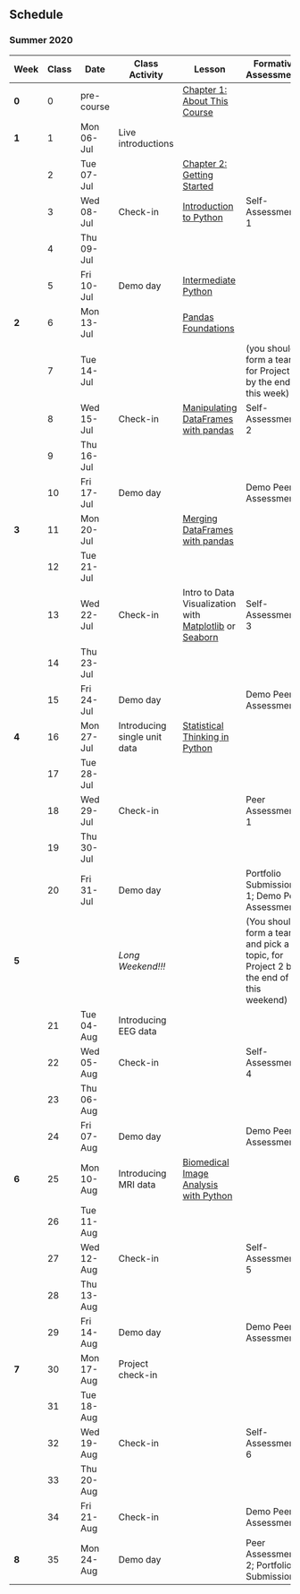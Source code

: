 ## Schedule
### Summer 2020

| Week  | Class | Date       | Class Activity               | Lesson                                                                                                                                                                                                                            | Formative Assessments                                                                | Summative Evaluations |
|-------|-------|------------|------------------------------|-----------------------------------------------------------------------------------------------------------------------------------------------------------------------------------------------------------------------------------|--------------------------------------------------------------------------------------|-----------------------|
| **0** | 0     | pre-course |                              | [Chapter 1: About This Course](https://dalpsychneuro.github.io/NESC_3505_textbook/1/why.html)                                                                                                                                     |                                                                                      |                       |
| **1** | 1     | Mon 06-Jul | Live introductions           |                                                                                                                                                                                                                                   |                                                                                      |                       |
|       | 2     | Tue 07-Jul |                              | [Chapter 2: Getting Started](https://dalpsychneuro.github.io/NESC_3505_textbook/2/learning_objectives.html)                                                                                                                       |                                                                                      | Assignment 1          |
|       | 3     | Wed 08-Jul | Check-in                     | [Introduction to Python](https://learn.datacamp.com/courses/intro-to-python-for-data-science)                                                                                                                                     | Self-Assessment 1                                                                    |                       |
|       | 4     | Thu 09-Jul |                              |                                                                                                                                                                                                                                   |                                                                                      |                       |
|       | 5     | Fri 10-Jul | Demo day                     | [Intermediate Python](https://learn.datacamp.com/courses/intermediate-python-for-data-science)                                                                                                                                    |                                                                                      | Demo                  |
| **2** | 6     | Mon 13-Jul |                              | [Pandas Foundations](https://www.datacamp.com/courses/pandas-foundations)                                                                                                                                                         |                                                                                      | Assignment 2          |
|       | 7     | Tue 14-Jul |                              |                                                                                                                                                                                                                                   | (you should form a team for Project 1 by the end of this week)                       |                       |
|       | 8     | Wed 15-Jul | Check-in                     | [Manipulating DataFrames with pandas](https://www.datacamp.com/courses/manipulating-dataframes-with-pandas)                                                                                                                       | Self-Assessment 2                                                                    |                       |
|       | 9     | Thu 16-Jul |                              |                                                                                                                                                                                                                                   |                                                                                      |                       |
|       | 10    | Fri 17-Jul | Demo day                     |                                                                                                                                                                                                                                   | Demo Peer Assessment                                                                 | Demo                  |
| **3** | 11    | Mon 20-Jul |                              | [Merging DataFrames with pandas](https://www.datacamp.com/courses/merging-dataframes-with-pandas)                                                                                                                                 |                                                                                      |                       |
|       | 12    | Tue 21-Jul |                              |                                                                                                                                                                                                                                   |                                                                                      |                       |
|       | 13    | Wed 22-Jul | Check-in                     | Intro to Data Visualization with [Matplotlib](https://www.datacamp.com/courses/introduction-to-data-visualization-with-matplotlib) or [Seaborn](https://www.datacamp.com/courses/introduction-to-data-visualization-with-seaborn) | Self-Assessment 3                                                                    |                       |
|       | 14    | Thu 23-Jul |                              |                                                                                                                                                                                                                                   |                                                                                      |                       |
|       | 15    | Fri 24-Jul | Demo day                     |                                                                                                                                                                                                                                   | Demo Peer Assessment                                                                 | Assignment 3 & Demo   |
| **4** | 16    | Mon 27-Jul | Introducing single unit data | [Statistical Thinking in Python](https://www.datacamp.com/courses/statistical-thinking-in-python-part-1)                                                                                                                          |                                                                                      |                       |
|       | 17    | Tue 28-Jul |                              |                                                                                                                                                                                                                                   |                                                                                      |                       |
|       | 18    | Wed 29-Jul | Check-in                     |                                                                                                                                                                                                                                   | Peer Assessment 1                                                                    |                       |
|       | 19    | Thu 30-Jul |                              |                                                                                                                                                                                                                                   |                                                                                      |                       |
|       | 20    | Fri 31-Jul | Demo day                     |                                                                                                                                                                                                                                   | Portfolio Submission 1; Demo Peer Assessment                                         | Project 1 & Demo      |
| **5** |       |            | *Long Weekend!!!*            |                                                                                                                                                                                                                                   | (You should form a team, and pick a topic, for Project 2 by the end of this weekend) |                       |
|       | 21    | Tue 04-Aug | Introducing EEG data         |                                                                                                                                                                                                                                   |                                                                                      |                       |
|       | 22    | Wed 05-Aug | Check-in                     |                                                                                                                                                                                                                                   | Self-Assessment 4                                                                    |                       |
|       | 23    | Thu 06-Aug |                              |                                                                                                                                                                                                                                   |                                                                                      |                       |
|       | 24    | Fri 07-Aug | Demo day                     |                                                                                                                                                                                                                                   | Demo Peer Assessment                                                                 | Assignment 4 & Demo   |
| **6** | 25    | Mon 10-Aug | Introducing MRI data         | [Biomedical Image Analysis with Python](https://www.datacamp.com/courses/biomedical-image-analysis-in-python)                                                                                                                     |                                                                                      |                       |
|       | 26    | Tue 11-Aug |                              |                                                                                                                                                                                                                                   |                                                                                      |                       |
|       | 27    | Wed 12-Aug | Check-in                     |                                                                                                                                                                                                                                   | Self-Assessment 5                                                                    |                       |
|       | 28    | Thu 13-Aug |                              |                                                                                                                                                                                                                                   |                                                                                      |                       |
|       | 29    | Fri 14-Aug | Demo day                     |                                                                                                                                                                                                                                   | Demo Peer Assessment                                                                 | Assignment 5 & Demo   |
| **7** | 30    | Mon 17-Aug | Project check-in             |                                                                                                                                                                                                                                   |                                                                                      |                       |
|       | 31    | Tue 18-Aug |                              |                                                                                                                                                                                                                                   |                                                                                      |                       |
|       | 32    | Wed 19-Aug | Check-in                     |                                                                                                                                                                                                                                   | Self-Assessment 6                                                                    |                       |
|       | 33    | Thu 20-Aug |                              |                                                                                                                                                                                                                                   |                                                                                      |                       |
|       | 34    | Fri 21-Aug | Check-in                     |                                                                                                                                                                                                                                   | Demo Peer Assessment                                                                 | Demo                  |
| **8** | 35    | Mon 24-Aug | Demo day                     |                                                                                                                                                                                                                                   | Peer Assessment 2; Portfolio Submission 2                                            | Project 2             |
